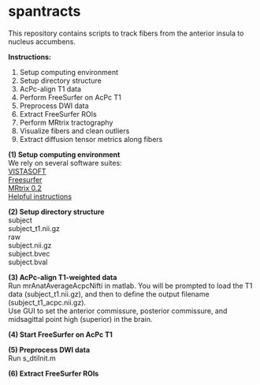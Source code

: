 # spantracts

This repository contains scripts to track fibers from the anterior insula to nucleus accumbens.

<b>Instructions: </b></br>
1) Setup computing environment </br>
2) Setup directory structure </br>
3) AcPc-align T1 data </br>
4) Perform FreeSurfer on AcPc T1 </br>
5) Preprocess DWI data </br>
6) Extract FreeSurfer ROIs </br>
7) Perform MRtrix tractography </br>
8) Visualize fibers and clean outliers </br>
9) Extract diffusion tensor metrics along fibers </br>

<b>(1) Setup computing environment </b></br>
We rely on several software suites: </br> 
<a href="https://github.com/vistalab/vistasoft">VISTASOFT</a></br>
<a href="https://surfer.nmr.mgh.harvard.edu/fswiki/DownloadAndInstall">Freesurfer </a></br>
<a href="http://jdtournier.github.io/mrtrix-0.2/">MRtrix 0.2</a></br>
<a href="http://web.stanford.edu/group/vista/cgi-bin/wiki/index.php/MrDiffusion">Helpful instructions</a></br>

<b>(2) Setup directory structure </b></br>
subject </br>
    subject_t1.nii.gz </br>
    raw </br>
        subject.nii.gz </br>
        subject.bvec </br>
        subject.bval </br>

<b>(3) AcPc-align T1-weighted data </b></br>
Run mrAnatAverageAcpcNifti in matlab. You will be prompted to load the T1 data (subject_t1.nii.gz), and then to define the output filename (subject_t1_acpc.nii.gz). </br>
Use GUI to set the anterior commissure, posterior commissure, and midsagittal point high (superior) in the brain. </br>

<b>(4) Start FreeSurfer on AcPc T1</b>

<b>(5) Preprocess DWI data</b></br>
Run s_dtiInit.m

<b>(6) Extract FreeSurfer ROIs</b></br>
